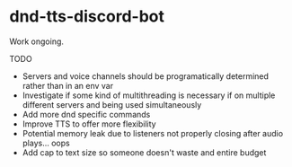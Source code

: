 # dnd-tts-discord-bot

Work ongoing.

TODO

- Servers and voice channels should be programatically determined rather than in an env var
- Investigate if some kind of multithreading is necessary if on multiple different servers and being used simultaneously
- Add more dnd specific commands
- Improve TTS to offer more flexibility
- Potential memory leak due to listeners not properly closing after audio plays... oops
- Add cap to text size so someone doesn't waste and entire budget
